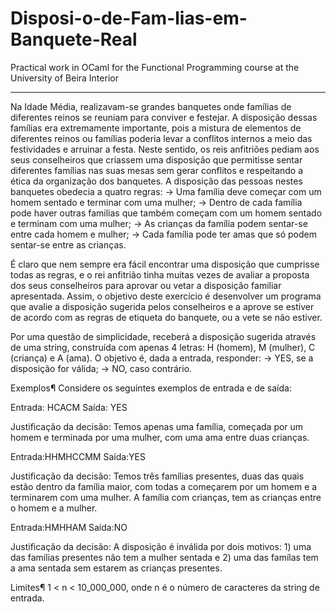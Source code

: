 # Disposi-o-de-Fam-lias-em-Banquete-Real
Practical work in OCaml for the Functional Programming course at the University of Beira Interior

---------------------------------------------------------------------------------------------------------------
Na Idade Média, realizavam-se grandes banquetes onde famílias de diferentes reinos se reuniam para conviver e festejar. A disposição dessas famílias era extremamente importante, pois a mistura de elementos de diferentes reinos ou famílias poderia levar a conflitos internos a meio das festividades e arruinar a festa. Neste sentido, os reis anfitriões pediam aos seus conselheiros que criassem uma disposição que permitisse sentar diferentes famílias nas suas mesas sem gerar conflitos e respeitando a ética da organização dos banquetes.
A disposição das pessoas nestes banquetes obedecia a quatro regras:
-> Uma família deve começar com um homem sentado e terminar com uma mulher;
-> Dentro de cada família pode haver outras familias que também começam com um homem sentado e terminam com uma mulher;
-> As crianças da família podem sentar-se entre cada homem e mulher;
-> Cada família pode ter amas que só podem sentar-se entre as crianças.

É claro que nem sempre era fácil encontrar uma disposição que cumprisse todas as regras, e o rei anfitrião tinha muitas vezes de avaliar a proposta dos seus conselheiros para aprovar ou vetar a disposição familiar apresentada.
Assim, o objetivo deste exercício é desenvolver um programa que avalie a disposição sugerida pelos conselheiros e a aprove se estiver de acordo com as regras de etiqueta do banquete, ou a vete se não estiver.

Por uma questão de simplicidade, receberá a disposição sugerida através de uma string, construída com apenas 4 letras: H (homem), M (mulher), C (criança) e A (ama). O objetivo é, dada a entrada, responder:
-> YES, se a disposição for válida;
-> NO, caso contrário.

Exemplos¶
Considere os seguintes exemplos de entrada e de saída:

Entrada: HCACM
Saída: YES

Justificação da decisão: Temos apenas uma família, começada por um homem e terminada por uma mulher, com uma ama entre duas crianças.

Entrada:HHMHCCMM
Saída:YES

Justificação da decisão: Temos três famílias presentes, duas das quais estão dentro da família maior, com todas a começarem por um homem e a terminarem com uma mulher. A família com crianças, tem as crianças entre o homem e a mulher.

Entrada:HMHHAM
Saída:NO

Justificação da decisão: A disposição é inválida por dois motivos: 1) uma das famílias presentes não tem a mulher sentada e 2) uma das famílas tem a ama sentada sem estarem as crianças presentes.

Limites¶
1 < n < 10_000_000, onde n é o número de caracteres da string de entrada.
